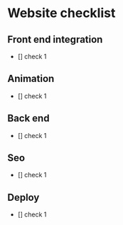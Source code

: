 # Website checklist

## Front end integration

- [] check 1

## Animation

- [] check 1

## Back end

- [] check 1

## Seo

- [] check 1

## Deploy

- [] check 1